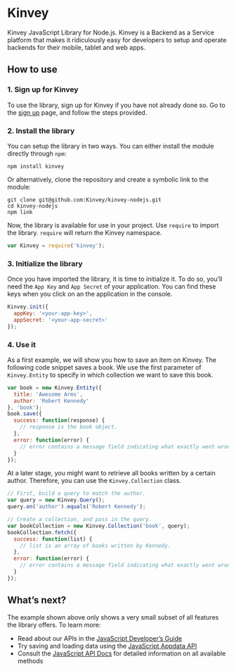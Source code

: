 # Kinvey

Kinvey JavaScript Library for Node.js. Kinvey is a Backend as a Service platform that makes it ridiculously easy for developers to setup and operate backends for their mobile, tablet and web apps.

## How to use

### 1. Sign up for Kinvey
To use the library, sign up for Kinvey if you have not already done so. Go to the [sign up](https://console.kinvey.com/#signup) page, and follow the steps provided.

### 2. Install the library
You can setup the library in two ways. You can either install the module directly through `npm`:

	npm install kinvey

Or alternatively, clone the repository and create a symbolic link to the module:

	git clone git@github.com:Kinvey/kinvey-nodejs.git
	cd kinvey-nodejs
	npm link

Now, the library is available for use in your project. Use `require` to import the library. `require` will return the Kinvey namespace.

```js
var Kinvey = require('kinvey');
```

### 3. Initialize the library

Once you have imported the library, it is time to initialize it. To do so, you’ll need the `App Key` and `App Secret` of your application. You can find these keys when you click on an the application in the console.

```js
Kinvey.init({
  appKey: '<your-app-key>',
  appSecret: '<your-app-secret>'
});
```

### 4. Use it
As a first example, we will show you how to save an item on Kinvey. The following code snippet saves a book. We use the first parameter of `Kinvey.Entity` to specify in which collection we want to save this book.

```js
var book = new Kinvey.Entity({
  title: 'Awesome Arms',
  author: 'Robert Kennedy'
}, 'book');
book.save({
  success: function(response) {
    // response is the book object.
  },
  error: function(error) {
    // error contains a message field indicating what exactly went wrong.
  }
});
```

At a later stage, you might want to retrieve all books written by a certain author. Therefore, you can use the `Kinvey.Collection` class.

```js
// First, build a query to match the author.
var query = new Kinvey.Query();
query.on('author').equals('Robert Kennedy');

// Create a collection, and pass in the query.
var bookCollection = new Kinvey.Collection('book', query);
bookCollection.fetch({
  success: function(list) {
    // list is an array of books written by Kennedy.
  },
  error: function(error) {
    // error contains a message field indicating what exactly went wrong.
  }
});
```

## What’s next?
The example shown above only shows a very small subset of all features the library offers. To learn more:

* Read about our APIs in the [JavaScript Developer’s Guide](http://docs.kinvey.com/js-developers-guide.html)
* Try saving and loading data using the [JavaScript Appdata API](http://docs.kinvey.com/js-developers-guide.html#appdata)
* Consult the [JavaScript API Docs](http://docs.kinvey.com/js-api-reference.html) for detailed information on all available methods